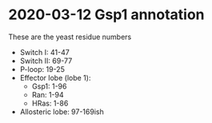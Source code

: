 # 2020-03-12 Gsp1 annotation

These are the yeast residue numbers

- Switch I: 41-47
- Switch II: 69-77
- P-loop: 19-25
- Effector lobe (lobe 1):
    - Gsp1: 1-96
    - Ran: 1-94
    - HRas: 1-86
- Allosteric lobe: 97-169ish